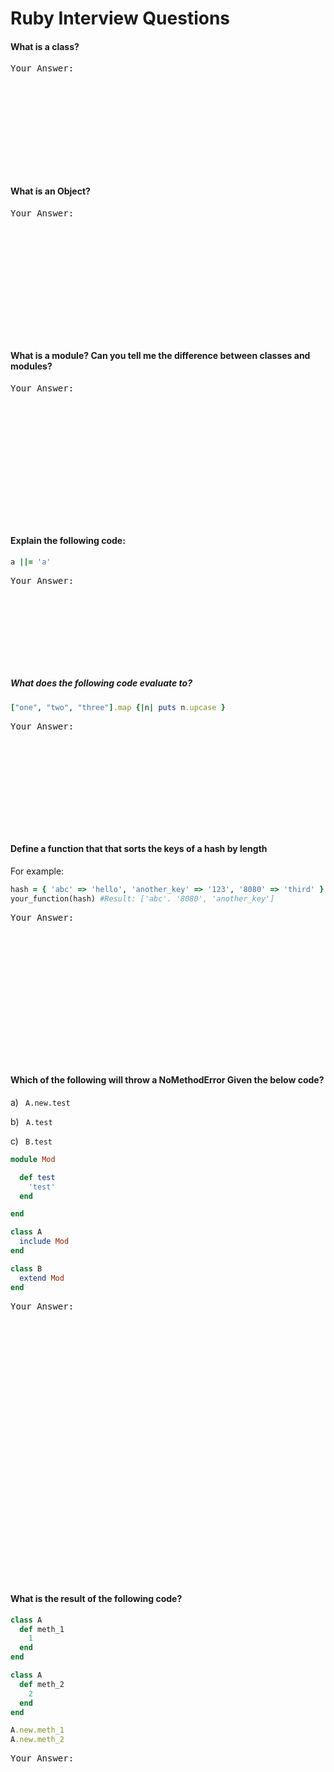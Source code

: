 # Ruby Interview Questions
#### What is a class?
<pre>
Your Answer:










</pre>


#### What is an Object?
<pre>
Your Answer:












</pre>


#### What is a module? Can you tell me the difference between classes and modules?
<pre>
Your Answer:













</pre>

#### Explain the following code:
```ruby
a ||= 'a'   
```
<pre>
Your Answer:








</pre>


##### What does the following code evaluate to?
```ruby
["one", "two", "three"].map {|n| puts n.upcase }
```
<pre>
Your Answer:










</pre>


#### Define a function that that sorts the keys of a hash by length
For example:
```ruby
hash = { 'abc' => 'hello', 'another_key' => '123', '8080' => 'third' }
your_function(hash) #Result: ['abc'. '8080', 'another_key']
```
<pre>
Your Answer:














</pre>



#### Which of the following will throw a NoMethodError Given the below code?
a) ` A.new.test`

b) ` A.test`

c) ` B.test`

```ruby
module Mod

  def test
    'test'
  end

end

class A
  include Mod
end

class B
  extend Mod
end

```
<pre>
Your Answer:



























</pre>



#### What is the result of the following code?
```ruby
class A
  def meth_1
    1
  end
end

class A
  def meth_2
    2
  end
end

A.new.meth_1
A.new.meth_2
```
<pre>
Your Answer:












</pre>
